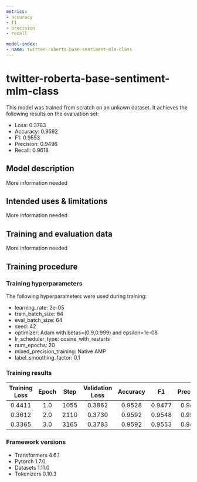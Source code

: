 ```yaml
---
metrics:
- accuracy
- f1
- precision
- recall

model-index:
- name: twitter-roberta-base-sentiment-mlm-class
---
```


<!-- This model card has been generated automatically according to the information the Trainer had access to. You
should probably proofread and complete it, then remove this comment. -->

# twitter-roberta-base-sentiment-mlm-class

This model was trained from scratch on an unkown dataset.
It achieves the following results on the evaluation set:
- Loss: 0.3783
- Accuracy: 0.9592
- F1: 0.9553
- Precision: 0.9496
- Recall: 0.9618

## Model description

More information needed

## Intended uses & limitations

More information needed

## Training and evaluation data

More information needed

## Training procedure

### Training hyperparameters

The following hyperparameters were used during training:
- learning_rate: 2e-05
- train_batch_size: 64
- eval_batch_size: 64
- seed: 42
- optimizer: Adam with betas=(0.9,0.999) and epsilon=1e-08
- lr_scheduler_type: cosine_with_restarts
- num_epochs: 20
- mixed_precision_training: Native AMP
- label_smoothing_factor: 0.1

### Training results

| Training Loss | Epoch | Step | Validation Loss | Accuracy | F1     | Precision | Recall |
|:-------------:|:-----:|:----:|:---------------:|:--------:|:------:|:---------:|:------:|
| 0.4411        | 1.0   | 1055 | 0.3862          | 0.9528   | 0.9477 | 0.9426    | 0.9536 |
| 0.3612        | 2.0   | 2110 | 0.3730          | 0.9592   | 0.9548 | 0.9546    | 0.9550 |
| 0.3365        | 3.0   | 3165 | 0.3783          | 0.9592   | 0.9553 | 0.9496    | 0.9618 |


### Framework versions

- Transformers 4.6.1
- Pytorch 1.7.0
- Datasets 1.11.0
- Tokenizers 0.10.3
